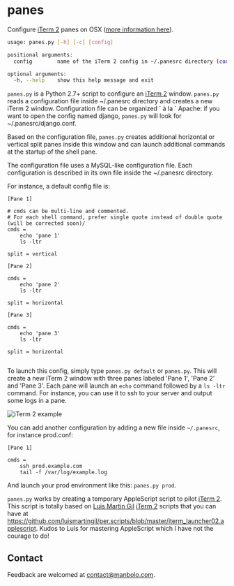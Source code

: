 panes
=====

Configure [iTerm 2][] panes on OSX ([more information here][]).

```bash
usage: panes.py [-h] [-c] [config]

positional arguments:
  config        name of the iTerm 2 config in ~/.panesrc directory (config=django will use ~/.panesrc/django.conf)

optional arguments:
  -h, --help    show this help message and exit
```
  
`panes.py` is a Python 2.7+ script to configure an [iTerm 2][] window.
`panes.py` reads a configuration file inside ~/.panesrc directory and creates a new iTerm 2 window. Configuration file can be organized \` à la \` Apache: if you want to open the config named django, `panes.py` will look for ~/.panesrc/django.conf.

Based on the configuration file, `panes.py` creates additional horizontal or vertical split panes inside this window and can launch additional commands at the startup of the shell pane.

The configuration file uses a MySQL-like configuration file. Each configuration is described in its own file inside the ~/.panesrc directory.
 
For instance, a default config file is:

```
[Pane 1]

# cmds can be multi-line and commented.
# For each shell command, prefer single quote instead of double quote (will be corrected soon)/
cmds = 
	echo 'pane 1'
	ls -ltr
	
split = vertical

[Pane 2]

cmds = 
	echo 'pane 2'
	ls -ltr
	
split = horizontal

[Pane 3]

cmds = 
	echo 'pane 3'
	ls -ltr
	
split = horizontal


```

To launch this config, simply type `panes.py default` or `panes.py`. This will create a new iTerm 2 window with three panes labeled 'Pane 1', 'Pane 2' and 'Pane 3'. Each pane will launch an `echo` command followed by a `ls -ltr` command. For instance, you can use it to ssh to your server and output some logs in a pane.

![iTerm 2 example](https://raw.github.com/manbolo/panes/master/panes.png)

You can add another configuration by adding a new file inside `~/.panesrc`, for instance prod.conf:

```
[Pane 1]

cmds = 
	ssh prod.example.com
	tail -f /var/log/example.log

```

And launch your prod environment like this: `panes.py prod`.


`panes.py` works by creating a temporary AppleScript script to pilot [iTerm 2][]. This script is totally based on [Luis Martin Gil][] [iTerm 2][] scripts that you can have at <https://github.com/luismartingil/per.scripts/blob/master/iterm_launcher02.applescript>. Kudos to Luis for mastering AppleScript which I have not the courage to do!

## Contact

Feedback are welcomed at contact@manbolo.com.

[iTerm 2]: http://www.iterm2.com/
[Luis Martin Gil]: http://www.luismartingil.com/
[more information here]: http://blog.manbolo.com/2013/11/29/configuring-iterm-2-with-python
